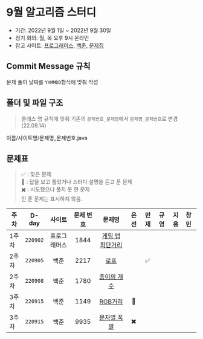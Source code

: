 9월 알고리즘 스터디
==================
- 기간: 2022년 9월 1일 ~ 2022년 9월 30일
- 정기 회의: 월, 목 오후 9시 온라인
- 참고 사이트: [프로그래머스](https://programmers.co.kr/learn/challenges),
[백준](https://www.acmicpc.net/),
[문제집](https://github.com/encrypted-def/basic-algo-lecture)

## Commit Message 규칙    
문제 풀이 날짜를 `YYMMDD`형식에 맞춰 작성

## 폴더 및 파일 구조    
>클래스 명 규칙에 맞춰 기존의 `문제번호_문제명`에서 `문제명_문제번호`로 변경 (22.09.14)

이름/사이트명/문제명_문제번호.java


## 문제표
>:white_check_mark: : 맞은 문제    
>:small_red_triangle: : 답을 보고 풀었거나 스터디 설명을 듣고 푼 문제     
>:heavy_multiplication_x: : 시도했으나 풀지 못 한 문제     
>안 푼 문제는 표시하지 않음.

주차 |  D-day  | 사이트 | 문제 번호 | 문제명 | 은선 | 민재 | 규영 | 지용 | 창민
----|:-------:|:----:|:-------:|:----:|:---:|:---:|:---:|:---:|:----
1주차|`220902`|프로그래머스|1844|[게임 맵 최단거리](https://school.programmers.co.kr/learn/courses/30/lessons/1844)|
2주차|`220905`|백준|2217|[로프](https://www.acmicpc.net/problem/2217)|| :white_check_mark: ||
2주차|`220908`|백준|1780|[종이의 개수](https://www.acmicpc.net/problem/1780)|
3주차|`220915`|백준|1149|[RGB거리](https://www.acmicpc.net/problem/1149)|:small_red_triangle:|
3주차|`220915`|백준|9935|[문자열 폭발](https://www.acmicpc.net/problem/9935)|:heavy_multiplication_x:|
